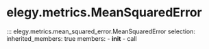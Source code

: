 
# elegy.metrics.MeanSquaredError

::: elegy.metrics.mean_squared_error.MeanSquaredError
    selection:
        inherited_members: true
        members:
            - __init__
            - call
        